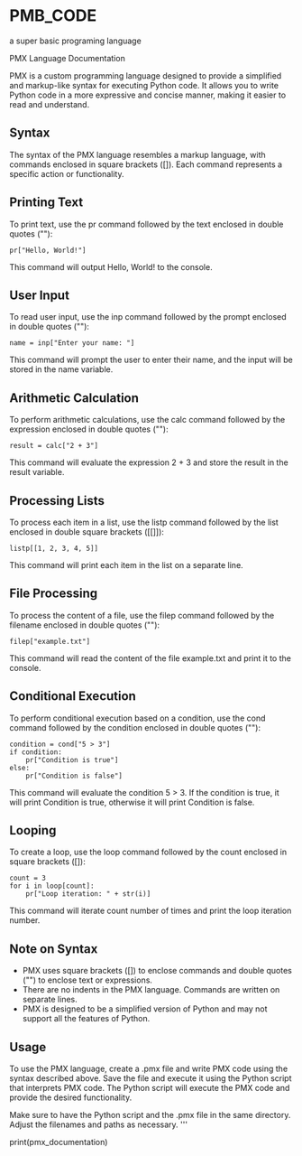 # PMB_CODE
a super basic programing language 


PMX Language Documentation

PMX is a custom programming language designed to provide a simplified and markup-like syntax for executing Python code. It allows you to write Python code in a more expressive and concise manner, making it easier to read and understand.

Syntax
------
The syntax of the PMX language resembles a markup language, with commands enclosed in square brackets ([]). Each command represents a specific action or functionality.

Printing Text
--------------
To print text, use the pr command followed by the text enclosed in double quotes (""):

    pr["Hello, World!"]

This command will output Hello, World! to the console.

User Input
----------
To read user input, use the inp command followed by the prompt enclosed in double quotes (""):

    name = inp["Enter your name: "]

This command will prompt the user to enter their name, and the input will be stored in the name variable.

Arithmetic Calculation
----------------------
To perform arithmetic calculations, use the calc command followed by the expression enclosed in double quotes (""):

    result = calc["2 + 3"]

This command will evaluate the expression 2 + 3 and store the result in the result variable.

Processing Lists
----------------
To process each item in a list, use the listp command followed by the list enclosed in double square brackets ([[]]):

    listp[[1, 2, 3, 4, 5]]

This command will print each item in the list on a separate line.

File Processing
---------------
To process the content of a file, use the filep command followed by the filename enclosed in double quotes (""):

    filep["example.txt"]

This command will read the content of the file example.txt and print it to the console.

Conditional Execution
---------------------
To perform conditional execution based on a condition, use the cond command followed by the condition enclosed in double quotes (""):

    condition = cond["5 > 3"]
    if condition:
        pr["Condition is true"]
    else:
        pr["Condition is false"]

This command will evaluate the condition 5 > 3. If the condition is true, it will print Condition is true, otherwise it will print Condition is false.

Looping
-------
To create a loop, use the loop command followed by the count enclosed in square brackets ([]):

    count = 3
    for i in loop[count]:
        pr["Loop iteration: " + str(i)]

This command will iterate count number of times and print the loop iteration number.

Note on Syntax
--------------
- PMX uses square brackets ([]) to enclose commands and double quotes ("") to enclose text or expressions.
- There are no indents in the PMX language. Commands are written on separate lines.
- PMX is designed to be a simplified version of Python and may not support all the features of Python.

Usage
-----
To use the PMX language, create a .pmx file and write PMX code using the syntax described above. Save the file and execute it using the Python script that interprets PMX code. The Python script will execute the PMX code and provide the desired functionality.

Make sure to have the Python script and the .pmx file in the same directory. Adjust the filenames and paths as necessary.
'''

print(pmx_documentation)



